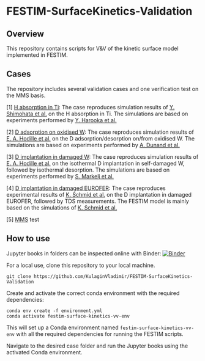 # FESTIM-SurfaceKinetics-Validation

## Overview

This repository contains scripts for V&V of the kinetic surface model implemented in FESTIM.

## Cases

The repository includes several validation cases and one verification test on the MMS basis.

[1] [H absorption in Ti](./H_Ti): The case reproduces simulation results of [Y. Shimohata et al.](https://www.sciencedirect.com/science/article/pii/S0920379621006098) on the H absorption in Ti. The simulations are based on experiments performed by [Y. Harooka et al.](https://www.sciencedirect.com/science/article/abs/pii/0022311581905663?via%3Dihub)

[2] [D adsorption on oxidised W](./D_WO): The case reproduces simulation results of [E. A. Hodille et al.](https://iopscience.iop.org/article/10.1088/1741-4326/ad2a29) on the D adsorption/desorption on/from oxidised W. The simulations are based on experiments performed by [A. Dunand et al.](https://iopscience.iop.org/article/10.1088/1741-4326/ac583a)

[3] [D implantation in damaged W](./D_damagedW): The case reproduces simulation results of [E. A. Hodille et al.](https://iopscience.iop.org/article/10.1088/1741-4326/aa5aa5/meta) on the isothermal D implantation in self-damaged W, followed by isothermal desorption. The simulations are based on experiments performed by [S. Markelj et al.](https://www.sciencedirect.com/science/article/pii/S0022311515303470?via%3Dihub)

[4] [D implantation in damaged EUROFER](./D_EUROFER): The case reproduces experimental results of [K. Schmid et al.](https://www.sciencedirect.com/science/article/pii/S2352179122002228) on the D implantation in damaged EUROFER, followed by TDS measurements. The FESTIM model is mainly based on the simulations of [K. Schmid et al.](https://www.sciencedirect.com/science/article/pii/S2352179123001333?via%3Dihub)

[5] [MMS](./MMS) test

## How to use

Jupyter books in folders can be inspected online with Binder: [![Binder](https://mybinder.org/badge_logo.svg)](https://mybinder.org/v2/gh/KulaginVladimir/FESTIM-SurfaceKinetics-Validation/HEAD)

For a local use, clone this repository to your local machine.

```
git clone https://github.com/KulaginVladimir/FESTIM-SurfaceKinetics-Validation
```

Create and activate the correct conda environment with the required dependencies:

```
conda env create -f environment.yml
conda activate festim-surface-kinetics-vv-env
```

This will set up a Conda environment named `festim-surface-kinetics-vv-env` with all the required dependencies for running the FESTIM scripts.

Navigate to the desired case folder and run the Jupyter books using the activated Conda environment.